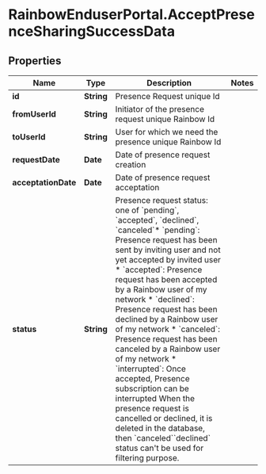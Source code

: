 # RainbowEnduserPortal.AcceptPresenceSharingSuccessData

## Properties

Name | Type | Description | Notes
------------ | ------------- | ------------- | -------------
**id** | **String** | Presence Request unique Id | 
**fromUserId** | **String** | Initiator of the presence request unique Rainbow Id | 
**toUserId** | **String** | User for which we need the presence unique Rainbow Id | 
**requestDate** | **Date** | Date of presence request creation | 
**acceptationDate** | **Date** | Date of presence request acceptation | 
**status** | **String** | Presence request status: one of &#x60;pending&#x60;, &#x60;accepted&#x60;, &#x60;declined&#x60;, &#x60;canceled&#x60;* &#x60;pending&#x60;: Presence request has been sent by inviting user and not yet accepted by invited user * &#x60;accepted&#x60;: Presence request has been accepted by a Rainbow user of my network * &#x60;declined&#x60;: Presence request has been declined by a Rainbow user of my network * &#x60;canceled&#x60;: Presence request has been canceled by a Rainbow user of my network * &#x60;interrupted&#x60;: Once accepted, Presence subscription can be interrupted  When the presence request is cancelled or declined, it is deleted in the database, then &#x60;canceled&#x60;&#x60;declined&#x60; status can&#39;t be used for filtering purpose. | 


